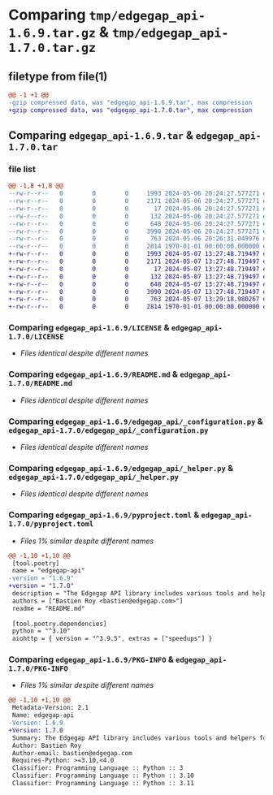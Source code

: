 # Comparing `tmp/edgegap_api-1.6.9.tar.gz` & `tmp/edgegap_api-1.7.0.tar.gz`

## filetype from file(1)

```diff
@@ -1 +1 @@
-gzip compressed data, was "edgegap_api-1.6.9.tar", max compression
+gzip compressed data, was "edgegap_api-1.7.0.tar", max compression
```

## Comparing `edgegap_api-1.6.9.tar` & `edgegap_api-1.7.0.tar`

### file list

```diff
@@ -1,8 +1,8 @@
--rw-r--r--   0        0        0     1993 2024-05-06 20:24:27.577271 edgegap_api-1.6.9/LICENSE
--rw-r--r--   0        0        0     2171 2024-05-06 20:24:27.577271 edgegap_api-1.6.9/README.md
--rw-r--r--   0        0        0       17 2024-05-06 20:24:27.577271 edgegap_api-1.6.9/edgegap_api/BUILD
--rw-r--r--   0        0        0      132 2024-05-06 20:24:27.577271 edgegap_api-1.6.9/edgegap_api/__init__.py
--rw-r--r--   0        0        0      648 2024-05-06 20:24:27.577271 edgegap_api-1.6.9/edgegap_api/_configuration.py
--rw-r--r--   0        0        0     3990 2024-05-06 20:24:27.577271 edgegap_api-1.6.9/edgegap_api/_helper.py
--rw-r--r--   0        0        0      763 2024-05-06 20:26:31.049976 edgegap_api-1.6.9/pyproject.toml
--rw-r--r--   0        0        0     2814 1970-01-01 00:00:00.000000 edgegap_api-1.6.9/PKG-INFO
+-rw-r--r--   0        0        0     1993 2024-05-07 13:27:48.719497 edgegap_api-1.7.0/LICENSE
+-rw-r--r--   0        0        0     2171 2024-05-07 13:27:48.719497 edgegap_api-1.7.0/README.md
+-rw-r--r--   0        0        0       17 2024-05-07 13:27:48.719497 edgegap_api-1.7.0/edgegap_api/BUILD
+-rw-r--r--   0        0        0      132 2024-05-07 13:27:48.719497 edgegap_api-1.7.0/edgegap_api/__init__.py
+-rw-r--r--   0        0        0      648 2024-05-07 13:27:48.719497 edgegap_api-1.7.0/edgegap_api/_configuration.py
+-rw-r--r--   0        0        0     3990 2024-05-07 13:27:48.719497 edgegap_api-1.7.0/edgegap_api/_helper.py
+-rw-r--r--   0        0        0      763 2024-05-07 13:29:18.980267 edgegap_api-1.7.0/pyproject.toml
+-rw-r--r--   0        0        0     2814 1970-01-01 00:00:00.000000 edgegap_api-1.7.0/PKG-INFO
```

### Comparing `edgegap_api-1.6.9/LICENSE` & `edgegap_api-1.7.0/LICENSE`

 * *Files identical despite different names*

### Comparing `edgegap_api-1.6.9/README.md` & `edgegap_api-1.7.0/README.md`

 * *Files identical despite different names*

### Comparing `edgegap_api-1.6.9/edgegap_api/_configuration.py` & `edgegap_api-1.7.0/edgegap_api/_configuration.py`

 * *Files identical despite different names*

### Comparing `edgegap_api-1.6.9/edgegap_api/_helper.py` & `edgegap_api-1.7.0/edgegap_api/_helper.py`

 * *Files identical despite different names*

### Comparing `edgegap_api-1.6.9/pyproject.toml` & `edgegap_api-1.7.0/pyproject.toml`

 * *Files 1% similar despite different names*

```diff
@@ -1,10 +1,10 @@
 [tool.poetry]
 name = "edgegap-api"
-version = "1.6.9"
+version = "1.7.0"
 description = "The Edgegap API library includes various tools and helpers for interacting with RESTful and other types of APIs. It is designed for use within the Edgegap organization."
 authors = ["Bastien Roy <bastien@edgegap.com>"]
 readme = "README.md"
 
 [tool.poetry.dependencies]
 python = "^3.10"
 aiohttp = { version = "^3.9.5", extras = ["speedups"] }
```

### Comparing `edgegap_api-1.6.9/PKG-INFO` & `edgegap_api-1.7.0/PKG-INFO`

 * *Files 1% similar despite different names*

```diff
@@ -1,10 +1,10 @@
 Metadata-Version: 2.1
 Name: edgegap-api
-Version: 1.6.9
+Version: 1.7.0
 Summary: The Edgegap API library includes various tools and helpers for interacting with RESTful and other types of APIs. It is designed for use within the Edgegap organization.
 Author: Bastien Roy
 Author-email: bastien@edgegap.com
 Requires-Python: >=3.10,<4.0
 Classifier: Programming Language :: Python :: 3
 Classifier: Programming Language :: Python :: 3.10
 Classifier: Programming Language :: Python :: 3.11
```

